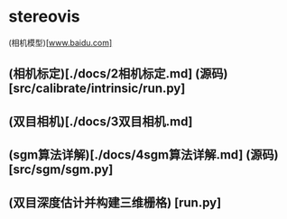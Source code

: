 # stereovis

(相机模型)[www.baidu.com]

## (相机标定)[./docs/2相机标定.md] (源码)[src/calibrate/intrinsic/run.py]

## (双目相机)[./docs/3双目相机.md]

## (sgm算法详解)[./docs/4sgm算法详解.md] (源码)[src/sgm/sgm.py]

## (双目深度估计并构建三维栅格) [run.py]